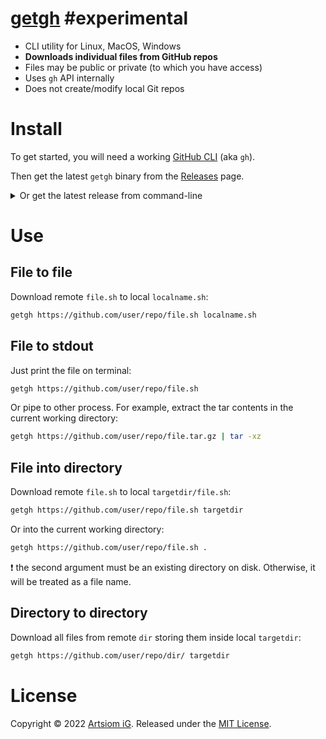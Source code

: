 # [getgh](https://github.com/rtmigo/getgh) #experimental  

* CLI utility for Linux, MacOS, Windows
* **Downloads individual files from GitHub repos**
* Files may be public or private (to which you have access)
* Uses `gh` API internally
* Does not create/modify local Git repos

# Install

To get started, you will need a
working [GitHub CLI](https://github.com/cli/cli#installation) (aka `gh`).

Then get the latest `getgh` binary from
the [Releases](https://github.com/rtmigo/getgh/releases) page.

<details><summary>Or get the latest release from command-line</summary>

## Linux:

```bash
# download and extract to current working directory
wget -c -O - \
  https://github.com/rtmigo/getgh/releases/latest/download/getgh_linux_amd64.tgz \
  | tar -xz

# check it runs
./getgh --version

# maybe move to some directory in your $PATH
mv -v ./getgh "$HOME/.local/bin/"
```
</details>

# Use

## File to file

Download remote `file.sh` to local `localname.sh`:

```bash
getgh https://github.com/user/repo/file.sh localname.sh
```

## File to stdout

Just print the file on terminal:

```bash
getgh https://github.com/user/repo/file.sh
```

Or pipe to other process. For example, extract the tar contents
in the current working directory:

```bash
getgh https://github.com/user/repo/file.tar.gz | tar -xz
```



## File into directory

Download remote `file.sh` to local `targetdir/file.sh`:

```bash
getgh https://github.com/user/repo/file.sh targetdir
```

Or into the current working directory:

```bash
getgh https://github.com/user/repo/file.sh .
```

:exclamation: the second argument must be an existing directory on disk. Otherwise, it will
be treated as a file name.

## Directory to directory

Download all files from remote `dir` storing them inside local `targetdir`:

```bash
getgh https://github.com/user/repo/dir/ targetdir
```

# License

Copyright © 2022 [Artsiom iG](https://github.com/rtmigo).
Released under the [MIT License](LICENSE).

